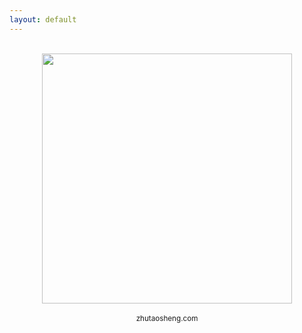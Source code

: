 ```yaml
---
layout: default
---
```


<br>


<div style="text-align:center;">
<img src="{{ site.github.url }}/assets/qr-code/qr-code-zhutao-website.png" width="400" /><br />
<br />
<small>
<a href="https://www.zhutaosheng.com/">
zhutaosheng.com
</a></small>
</div>



<style>
    /* To create a hyperlink in HTML without an underline*/ 
    a {
      text-decoration: none;
    }


</style>